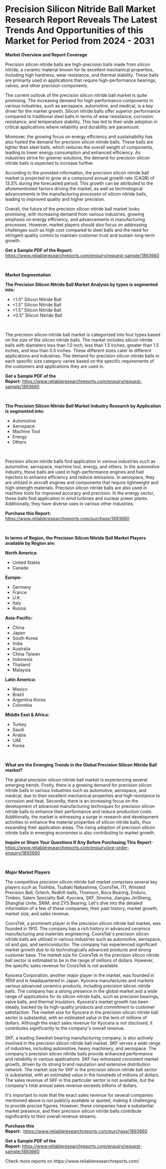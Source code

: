 <p><h1>Precision Silicon Nitride Ball Market Research Report Reveals The Latest Trends And Opportunities of this Market for Period from 2024 - 2031</h1></p><p><strong>Market Overview and Report Coverage</strong></p>
<p><p>Precision silicon nitride balls are high-precision balls made from silicon nitride, a ceramic material known for its excellent mechanical properties, including high hardness, wear resistance, and thermal stability. These balls are primarily used in applications that require high-performance bearings, valves, and other precision components.</p><p>The current outlook of the precision silicon nitride ball market is quite promising. The increasing demand for high-performance components in various industries, such as aerospace, automotive, and medical, is a key driver for the market growth. Silicon nitride balls offer superior performance compared to traditional steel balls in terms of wear resistance, corrosion resistance, and temperature stability. This has led to their wide adoption in critical applications where reliability and durability are paramount.</p><p>Moreover, the growing focus on energy efficiency and sustainability has also fueled the demand for precision silicon nitride balls. These balls are lighter than steel balls, which reduces the overall weight of components, leading to lower energy consumption and enhanced efficiency. As industries strive for greener solutions, the demand for precision silicon nitride balls is expected to increase further.</p><p>According to the provided information, the precision silicon nitride ball market is projected to grow at a compound annual growth rate (CAGR) of 13.3% during the forecasted period. This growth can be attributed to the aforementioned factors driving the market, as well as technological advancements in the manufacturing processes of silicon nitride balls, leading to improved quality and higher precision.</p><p>Overall, the future of the precision silicon nitride ball market looks promising, with increasing demand from various industries, growing emphasis on energy efficiency, and advancements in manufacturing processes. However, market players should also focus on addressing challenges such as high cost compared to steel balls and the need for stringent quality control to maintain customer trust and sustain long-term growth.</p></p>
<p><strong>Get a Sample PDF of the Report:</strong> <a href="https://www.reliableresearchreports.com/enquiry/request-sample/1893660">https://www.reliableresearchreports.com/enquiry/request-sample/1893660</a></p>
<p>&nbsp;</p>
<p><strong>Market Segmentation</strong></p>
<p><strong>The Precision Silicon Nitride Ball Market Analysis by types is segmented into:</strong></p>
<p><ul><li><1.0" Silicon Nitride Ball</li><li><1.5" Silicon Nitride Ball</li><li>>1.5" Silicon Nitride Ball</li><li><0.5" Silicon Nitride Ball</li></ul></p>
<p>&nbsp;</p>
<p><p>The precision silicon nitride ball market is categorized into four types based on the size of the silicon nitride balls. The market includes silicon nitride balls with diameters less than 1.0 inch, less than 1.5 inches, greater than 1.5 inches, and less than 0.5 inches. These different sizes cater to different applications and industries. The demand for precision silicon nitride balls in each specific size category varies based on the specific requirements of the customers and applications they are used in.</p></p>
<p><strong>Get a Sample PDF of the Report:</strong>&nbsp;<a href="https://www.reliableresearchreports.com/enquiry/request-sample/1893660">https://www.reliableresearchreports.com/enquiry/request-sample/1893660</a></p>
<p>&nbsp;</p>
<p><strong>The Precision Silicon Nitride Ball Market Industry Research by Application is segmented into:</strong></p>
<p><ul><li>Automotive</li><li>Aerospace</li><li>Machine Tool</li><li>Energy</li><li>Others</li></ul></p>
<p>&nbsp;</p>
<p><p>Precision silicon nitride balls find application in various industries such as automotive, aerospace, machine tool, energy, and others. In the automotive industry, these balls are used in high-performance engines and fuel injectors to enhance efficiency and reduce emissions. In aerospace, they are utilized in aircraft engines and components that require lightweight and high-strength materials. Precision silicon nitride balls are also used in machine tools for improved accuracy and precision. In the energy sector, these balls find application in wind turbines and nuclear power plants. Additionally, they have diverse uses in various other industries.</p></p>
<p><strong>Purchase this Report:</strong>&nbsp; <a href="https://www.reliableresearchreports.com/purchase/1893660">https://www.reliableresearchreports.com/purchase/1893660</a></p>
<p>&nbsp;</p>
<p><strong>In terms of Region, the Precision Silicon Nitride Ball Market Players available by Region are:</strong></p>
<p>
    <p> <strong> North America: </strong>
        <ul>
            <li>United States</li>
            <li>Canada</li>
        </ul>
        </p> 
    <p> <strong> Europe: </strong>
        <ul>
            <li>Germany</li>
            <li>France</li>
            <li>U.K.</li>
            <li>Italy</li>
            <li>Russia</li>
        </ul>
        </p> 
    <p> <strong> Asia-Pacific: </strong>
        <ul>
            <li>China</li>
            <li>Japan</li>
            <li>South Korea</li>
            <li>India</li>
            <li>Australia</li>
            <li>China Taiwan</li>
            <li>Indonesia</li>
            <li>Thailand</li>
            <li>Malaysia</li>
        </ul>
        </p> 
    <p> <strong> Latin America: </strong>
        <ul>
            <li>Mexico</li>
            <li>Brazil</li>
            <li>Argentina Korea</li>
            <li>Colombia</li>
        </ul>
        </p> 
    <p> <strong> Middle East & Africa: </strong>
        <ul>
            <li>Turkey</li>
            <li>Saudi</li>
            <li>Arabia</li>
            <li>UAE</li>
            <li>Korea</li>
        </ul>
    </p>
    </p>
<p>&nbsp;</p>
<p><strong>What are the Emerging Trends in the Global Precision Silicon Nitride Ball market?</strong></p>
<p><p>The global precision silicon nitride ball market is experiencing several emerging trends. Firstly, there is a growing demand for precision silicon nitride balls in various industries such as automotive, aerospace, and medical, due to their excellent mechanical properties and high resistance to corrosion and heat. Secondly, there is an increasing focus on the development of advanced manufacturing techniques for precision silicon nitride balls to enhance their performance and reduce production costs. Additionally, the market is witnessing a surge in research and development activities to enhance the material properties of silicon nitride balls, thus expanding their application areas. The rising adoption of precision silicon nitride balls in emerging economies is also contributing to market growth.</p></p>
<p><strong>Inquire or Share Your Questions If Any Before Purchasing This Report</strong>- <a href="https://www.reliableresearchreports.com/enquiry/pre-order-enquiry/1893660">https://www.reliableresearchreports.com/enquiry/pre-order-enquiry/1893660</a></p>
<p>&nbsp;</p>
<p><strong>Major Market Players</strong></p>
<p><p>The competitive precision silicon nitride ball market comprises several key players such as Toshiba, Tsubaki Nakashima, CoorsTek, ITI, Winsted Precision Ball, Ortech, Redhill-balls, Thomson, Boca Bearing, Enduro, Timken, Salem Specialty Ball, Kyocera, SKF, Sinoma, Jiangsu JinSheng, Shanghai Unite, SRIM, and ZYS Bearing. Let's dive into the detailed information of a few of these companies, their past history, market growth, market size, and sales revenue.</p><p>CoorsTek, a prominent player in the precision silicon nitride ball market, was founded in 1910. The company has a rich history in advanced ceramics manufacturing and materials engineering. CoorsTek's precision silicon nitride balls are utilized in various industries such as automotive, aerospace, oil and gas, and semiconductor. The company has experienced significant market growth due to its technologically advanced products and strong customer base. The market size for CoorsTek in the precision silicon nitride ball sector is estimated to be in the range of millions of dollars. However, the specific sales revenue for CoorsTek is not available.</p><p>Kyocera Corporation, another major player in the market, was founded in 1959 and is headquartered in Japan. Kyocera manufactures and markets various advanced ceramics products, including precision silicon nitride balls. The company has a strong presence in the global market and a wide range of applications for its silicon nitride balls, such as precision bearings, valve balls, and thermal insulators. Kyocera's market growth has been steady, backed by its high-quality products and commitment to customer satisfaction. The market size for Kyocera in the precision silicon nitride ball sector is substantial, with an estimated value in the tens of millions of dollars. Although the exact sales revenue for Kyocera is not disclosed, it contributes significantly to the company's overall revenue.</p><p>SKF, a leading Swedish bearing manufacturing company, is also actively involved in the precision silicon nitride ball market. SKF serves a wide range of industries, including automotive, heavy machinery, and aerospace. The company's precision silicon nitride balls provide enhanced performance and reliability in various applications. SKF has witnessed consistent market growth, driven by its strong brand reputation and extensive distribution network. The market size for SKF in the precision silicon nitride ball sector is substantial, with an estimated value in the hundreds of millions of dollars. The sales revenue of SKF in this particular sector is not available, but the company's total annual sales revenue exceeds billions of dollars.</p><p>It's important to note that the exact sales revenue for several companies mentioned above is not publicly available or quoted, making it challenging to provide precise figures. However, these companies have a substantial market presence, and their precision silicon nitride balls contribute significantly to their overall revenue streams.</p></p>
<p><strong>Purchase this Report:</strong>&nbsp;&nbsp;<a href="https://www.reliableresearchreports.com/purchase/1893660">https://www.reliableresearchreports.com/purchase/1893660</a></p>
<p></p>
<p><strong>Get a Sample PDF of the Report:</strong>&nbsp;<a href="https://www.reliableresearchreports.com/enquiry/request-sample/1893660">https://www.reliableresearchreports.com/enquiry/request-sample/1893660</a></p>
<p>Check more reports on https://www.reliableresearchreports.com/</p>